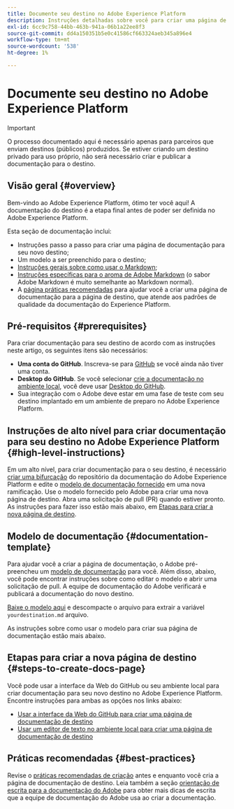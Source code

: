 ```yaml
---
title: Documente seu destino no Adobe Experience Platform
description: Instruções detalhadas sobre você para criar uma página de documentação para seu destino no Adobe Experience Platform
exl-id: 6cc9c758-44bb-463b-941a-06b1a22ee8f3
source-git-commit: dd4a150351b5e0c41586cf663324aeb345a896e4
workflow-type: tm+mt
source-wordcount: '538'
ht-degree: 1%

---
```


# Documente seu destino no Adobe Experience Platform

>[!IMPORTANT]
>
>O processo documentado aqui é necessário apenas para parceiros que enviam destinos (públicos) produzidos. Se estiver criando um destino privado para uso próprio, não será necessário criar e publicar a documentação para o destino.

## Visão geral {#overview}

Bem-vindo ao Adobe Experience Platform, ótimo ter você aqui!
A documentação do destino é a etapa final antes de poder ser definida no Adobe Experience Platform.

Esta seção de documentação inclui:

* Instruções passo a passo para criar uma página de documentação para seu novo destino;
* Um modelo a ser preenchido para o destino;
* [Instruções gerais sobre como usar o Markdown](https://experienceleague.adobe.com/docs/contributor/contributor-guide/writing-essentials/markdown.html?lang=en);
* [Instruções específicas para o aroma de Adobe Markdown](https://experienceleague.adobe.com/docs/contributor/contributor-guide/writing-essentials/markdown.html?lang=en#custom-markdown-extensions) (o sabor Adobe Markdown é muito semelhante ao Markdown normal).
* A [página práticas recomendadas](./authoring-best-practices.md) para ajudar você a criar uma página de documentação para a página de destino, que atende aos padrões de qualidade da documentação do Experience Platform.

## Pré-requisitos {#prerequisites}

Para criar documentação para seu destino de acordo com as instruções neste artigo, os seguintes itens são necessários:

* **Uma conta do GitHub**. Inscreva-se para [GitHub](https://github.com/) se você ainda não tiver uma conta.
* **Desktop do GitHub**. Se você selecionar [crie a documentação no ambiente local](./work-in-local-environment.md), você deve usar [Desktop do GitHub](https://desktop.github.com/).
* Sua integração com o Adobe deve estar em uma fase de teste com seu destino implantado em um ambiente de preparo no Adobe Experience Platform.

## Instruções de alto nível para criar documentação para seu destino no Adobe Experience Platform {#high-level-instructions}

Em um alto nível, para criar documentação para o seu destino, é necessário [criar uma bifurcação](https://experienceleague.adobe.com/docs/contributor/contributor-guide/setup/local-repo.html?lang=en#fork-the-repository) do repositório da documentação do Adobe Experience Platform e edite o [modelo de documentação fornecido](./self-service-template.md) em uma nova ramificação. Use o modelo fornecido pelo Adobe para criar uma nova página de destino. Abra uma solicitação de pull (PR) quando estiver pronto. As instruções para fazer isso estão mais abaixo, em [Etapas para criar a nova página de destino](./documentation-instructions.md#steps-to-create-docs-page).

<!--

* In the table of contents (TOC.md) `/help/rtcdp/TOC.md`, add a link to your new destination page. Place it within the category where your destination resides in the Adobe Experience Platform user interface (for example: mobile, social, advertising). 
* In the overview page for the respective category, add a link to your new destination page. For example, for cloud storage destinations, you would add a link to [this page](https://docs.adobe.com/content/help/en/experience-platform/rtcdp/destinations/destinations-cat/cloud-storage/cloud-storage-destinations.html). 

-->

## Modelo de documentação {#documentation-template}

Para ajudar você a criar a página de documentação, o Adobe pré-preencheu um [modelo de documentação](./self-service-template.md) para você. Além disso, abaixo, você pode encontrar instruções sobre como editar o modelo e abrir uma solicitação de pull. A equipe de documentação do Adobe verificará e publicará a documentação do novo destino.

[Baixe o modelo aqui](assets/yourdestination-template.zip) e descompacte o arquivo para extrair a variável `yourdestination.md` arquivo.

As instruções sobre como usar o modelo para criar sua página de documentação estão mais abaixo.

## Etapas para criar a nova página de destino {#steps-to-create-docs-page}

Você pode usar a interface da Web do GitHub ou seu ambiente local para criar documentação para seu novo destino no Adobe Experience Platform. Encontre instruções para ambas as opções nos links abaixo:

* [Usar a interface da Web do GitHub para criar uma página de documentação de destino](./use-github-interface-to-create-documentation.md)
* [Usar um editor de texto no ambiente local para criar uma página de documentação de destino](./work-in-local-environment.md)

## Práticas recomendadas {#best-practices}

Revise o [práticas recomendadas de criação](/help/destinations/destination-sdk/docs-framework/authoring-best-practices.md) antes e enquanto você cria a página de documentação de destino. Leia também a seção [orientação de escrita para a documentação do Adobe](https://experienceleague.adobe.com/docs/contributor/contributor-guide/writing-essentials/general-writing-guidance.html?lang=en) para obter mais dicas de escrita que a equipe de documentação do Adobe usa ao criar a documentação.